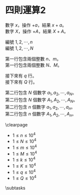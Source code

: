 # 四則運算2

數字 $x$，操作 $+a$，結果 $x+a$。  
數字 $X$，操作 $+A$，結果 $X+A$。  

編號 $1, 2, \cdots, n$  
編號 $1, 2, \cdots, N$  

第一行包含兩個整數 $n$、$m$。  
第一行包含兩個整數 $N$、$M$。  

接下來有 $q$ 行。  
接下來有 $Q$ 行。  

第二行包含 $N$ 個數字 $a_1, a_2, \cdots, a_N$。  
第二行包含 $N$ 個數字 $A_1, A_2, \cdots, A_N$。  
第二行包含 $n$ 個數字 $a_1, a_2, \cdots, a_n$。  
第二行包含 $n$ 個數字 $A_1, A_2, \cdots, A_n$。  

\clearpage

 - $1 \leq n \leq 10^4$
 - $1 \leq N \leq 10^4$
 - $1 \leq m \leq 10^4$
 - $1 \leq M \leq 10^4$
 - $1 \leq k \leq 10^4$
 - $1 \leq K \leq 10^4$
 - $1 \leq q \leq 10^4$
 - $1 \leq Q \leq 10^4$


\subtasks
